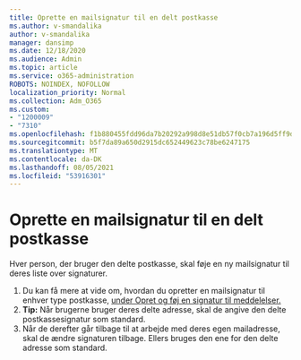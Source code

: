 ```yaml
---
title: Oprette en mailsignatur til en delt postkasse
ms.author: v-smandalika
author: v-smandalika
manager: dansimp
ms.date: 12/18/2020
ms.audience: Admin
ms.topic: article
ms.service: o365-administration
ROBOTS: NOINDEX, NOFOLLOW
localization_priority: Normal
ms.collection: Adm_O365
ms.custom:
- "1200009"
- "7310"
ms.openlocfilehash: f1b880455fdd96da7b20292a998d8e51db57f0cb7a196d5ff9dcb5ad2e484e25
ms.sourcegitcommit: b5f7da89a650d2915dc652449623c78be6247175
ms.translationtype: MT
ms.contentlocale: da-DK
ms.lasthandoff: 08/05/2021
ms.locfileid: "53916301"
---
```

# <a name="create-an-email-signature-for-a-shared-mailbox"></a>Oprette en mailsignatur til en delt postkasse

Hver person, der bruger den delte postkasse, skal føje en ny mailsignatur til deres liste over signaturer.

1. Du kan få mere at vide om, hvordan du opretter en mailsignatur til enhver type postkasse, [under Opret og føj en signatur til meddelelser.](https://support.office.com/article/8ee5d4f4-68fd-464a-a1c1-0e1c80bb27f2)
2. **Tip:** Når brugerne bruger deres delte adresse, skal de angive den delte postkassesignatur som standard.
3. Når de derefter går tilbage til at arbejde med deres egen mailadresse, skal de ændre signaturen tilbage. Ellers bruges den ene for den delte adresse som standard.